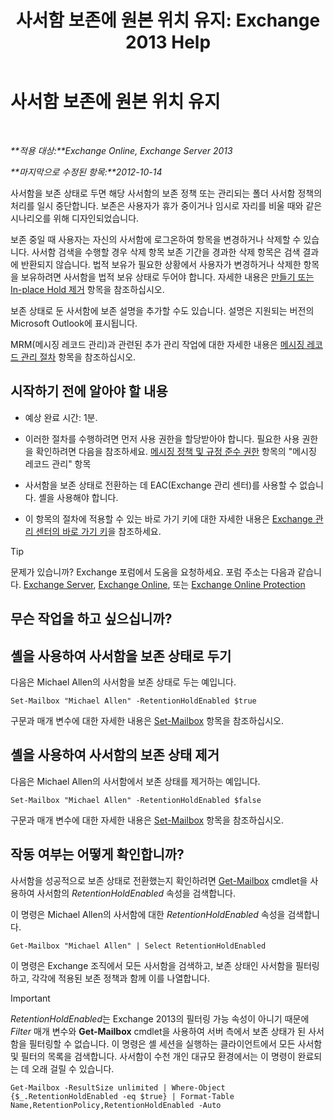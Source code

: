 ﻿---
title: '사서함 보존에 원본 위치 유지: Exchange 2013 Help'
TOCTitle: 사서함 보존에 원본 위치 유지
ms:assetid: 2baac4a7-3402-4142-bfb3-1649a950e677
ms:mtpsurl: https://technet.microsoft.com/ko-kr/library/Dd335168(v=EXCHG.150)
ms:contentKeyID: 50482700
ms.date: 05/22/2018
mtps_version: v=EXCHG.150
ms.translationtype: MT
---

# 사서함 보존에 원본 위치 유지

 

_**적용 대상:**Exchange Online, Exchange Server 2013_

_**마지막으로 수정된 항목:**2012-10-14_

사서함을 보존 상태로 두면 해당 사서함의 보존 정책 또는 관리되는 폴더 사서함 정책의 처리를 일시 중단합니다. 보존은 사용자가 휴가 중이거나 임시로 자리를 비울 때와 같은 시나리오를 위해 디자인되었습니다.

보존 중일 때 사용자는 자신의 사서함에 로그온하여 항목을 변경하거나 삭제할 수 있습니다. 사서함 검색을 수행할 경우 삭제 항목 보존 기간을 경과한 삭제 항목은 검색 결과에 반환되지 않습니다. 법적 보유가 필요한 상황에서 사용자가 변경하거나 삭제한 항목을 보유하려면 사서함을 법적 보유 상태로 두어야 합니다. 자세한 내용은 [만들기 또는 In-place Hold 제거](create-or-remove-an-in-place-hold-exchange-2013-help.md) 항목을 참조하십시오.

보존 상태로 둔 사서함에 보존 설명을 추가할 수도 있습니다. 설명은 지원되는 버전의 Microsoft Outlook에 표시됩니다.

MRM(메시징 레코드 관리)과 관련된 추가 관리 작업에 대한 자세한 내용은 [메시징 레코드 관리 절차](messaging-records-management-procedures-exchange-2013-help.md) 항목을 참조하십시오.

## 시작하기 전에 알아야 할 내용

  - 예상 완료 시간: 1분.

  - 이러한 절차를 수행하려면 먼저 사용 권한을 할당받아야 합니다. 필요한 사용 권한을 확인하려면 다음을 참조하세요. [메시징 정책 및 규정 준수 권한](messaging-policy-and-compliance-permissions-exchange-2013-help.md) 항목의 "메시징 레코드 관리" 항목

  - 사서함을 보존 상태로 전환하는 데 EAC(Exchange 관리 센터)를 사용할 수 없습니다. 셸을 사용해야 합니다.

  - 이 항목의 절차에 적용할 수 있는 바로 가기 키에 대한 자세한 내용은 [Exchange 관리 센터의 바로 가기 키](keyboard-shortcuts-in-the-exchange-admin-center-exchange-online-protection-help.md)을 참조하세요.


> [!TIP]
> 문제가 있습니까? Exchange 포럼에서 도움을 요청하세요. 포럼 주소는 다음과 같습니다. <A href="https://go.microsoft.com/fwlink/p/?linkid=60612">Exchange Server</A>, <A href="https://go.microsoft.com/fwlink/p/?linkid=267542">Exchange Online</A>, 또는 <A href="https://go.microsoft.com/fwlink/p/?linkid=285351">Exchange Online Protection</A>



## 무슨 작업을 하고 싶으십니까?

## 셸을 사용하여 사서함을 보존 상태로 두기

다음은 Michael Allen의 사서함을 보존 상태로 두는 예입니다.

    Set-Mailbox "Michael Allen" -RetentionHoldEnabled $true

구문과 매개 변수에 대한 자세한 내용은 [Set-Mailbox](https://technet.microsoft.com/ko-kr/library/bb123981\(v=exchg.150\)) 항목을 참조하십시오.

## 셸을 사용하여 사서함의 보존 상태 제거

다음은 Michael Allen의 사서함에서 보존 상태를 제거하는 예입니다.

    Set-Mailbox "Michael Allen" -RetentionHoldEnabled $false

구문과 매개 변수에 대한 자세한 내용은 [Set-Mailbox](https://technet.microsoft.com/ko-kr/library/bb123981\(v=exchg.150\)) 항목을 참조하십시오.

## 작동 여부는 어떻게 확인합니까?

사서함을 성공적으로 보존 상태로 전환했는지 확인하려면 [Get-Mailbox](https://technet.microsoft.com/ko-kr/library/bb123685\(v=exchg.150\)) cmdlet을 사용하여 사서함의 *RetentionHoldEnabled* 속성을 검색합니다.

이 명령은 Michael Allen의 사서함에 대한 *RetentionHoldEnabled* 속성을 검색합니다.

    Get-Mailbox "Michael Allen" | Select RetentionHoldEnabled

이 명령은 Exchange 조직에서 모든 사서함을 검색하고, 보존 상태인 사서함을 필터링하고, 각각에 적용된 보존 정책과 함께 이를 나열합니다.


> [!IMPORTANT]
> <EM>RetentionHoldEnabled</EM>는 Exchange 2013의 필터링 가능 속성이 아니기 때문에 <EM>Filter</EM> 매개 변수와 <STRONG>Get-Mailbox</STRONG> cmdlet을 사용하여 서버 측에서 보존 상태가 된 사서함을 필터링할 수 없습니다. 이 명령은 셸 세션을 실행하는 클라이언트에서 모든 사서함 및 필터의 목록을 검색합니다. 사서함이 수천 개인 대규모 환경에서는 이 명령이 완료되는 데 오래 걸릴 수 있습니다.



    Get-Mailbox -ResultSize unlimited | Where-Object {$_.RetentionHoldEnabled -eq $true} | Format-Table Name,RetentionPolicy,RetentionHoldEnabled -Auto

